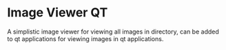 # Image Viewer QT

A simplistic image viewer for viewing all images in directory, can be added to qt applications for viewing images in qt applications.